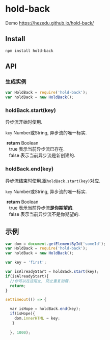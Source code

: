 # hold-back
Demo https://hezedu.github.io/hold-back/
## Install
`npm install hold-back`
## API
### 生成实例
```js
var HoldBack = require('hold-back');
var holdBack = new HoldBack();
```
### holdBack.start(key)
异步流开始时使用.

`key` Number或String, 异步流的唯一标实.

  **return** Boolean<br/>
    true 表示当前异步流已存在.<br/>
    false 表示当前异步流是新创建的.
    
### holdBack.end(key)
异步流结束时使用.跟`holdBack.start(key)`对应.

`key` Number或String, 异步流的唯一标实.

  **return** Boolean<br/>
    true 表示当前异步流**是你期望的**.<br/>
    false 表示当前异步流不是你期望的.

## 示例
```js
var dom = document.getElementById('someId');
var HoldBack = require('hold-back');
var holdBack = new HoldBack();

var key = 'first';

var isAlreadyStart = holdBack.start(key);
if(isAlreadyStart){
  //你可以在这阻止, 防止重复加载.
  return;
}

setTimeout(() => {

  var isHope = holdBack.end(key);
  if(isHope){
    dom.innerHTML = key;
   }
   
  }, 1000);
```
